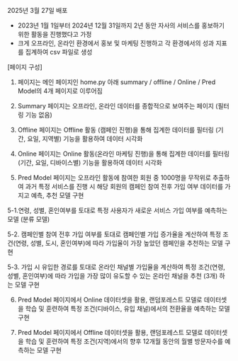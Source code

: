 2025년 3월 27일 배포
* 2023년 1월 1일부터 2024년 12월 31일까지 2년 동안 자사의 서비스를 홍보하기 위한 활동을 진행했다고 가정
* 크게 오프라인, 온라인 환경에서 홍보 및 마케팅 진행하고 각 환경에서의 성과 지표를 집계하여 csv 파일로 생성

[페이지 구성]
1. 페이지는 메인 페이지인 home.py 아래 summary / offline / Online / Pred Model의 4개 페이지로 이루어짐

2. Summary 페이지는 오프라인, 온라인 데이터를 종합적으로 보여주는 페이지 (필터링 기능 없음)

3. Offline 페이지는 Offline 활동 (캠페인 진행)을 통해 집계한 데이터를 필터링 (기간, 요일, 지역별) 기능을 활용하여 데이터 시각화

4. Online 페이지는 Online 활동(온라인 마케팅 진행)을 통해 집계한 데이터를 필터링 (기간, 요일, 디바이스별) 기능을 활용하여 데이터 시각화

5. Pred Model 페이지는 오프라인 활동에 참여한 회원 중 1000명을 무작위로 추출하여 과거 특정 서비스를 진행 시 해당 회원의 캠페인 참여 전후 가입 여부 데이터를 가지고 예측, 추천 모델 구현

5-1.연령, 성별, 혼인여부를 토대로 특정 사용자가 새로운 서비스 가입 여부를 예측하는 모델 (분류 모델)

5-2. 캠페인별 참여 전후 가입 여부를 토대로 캠페인별 가입 증가율을 계산하여 특정 조건(연령, 성별, 도시, 혼인여부)에 따라 가입율이 가장 높았던 캠페인을 추천하는 모델 구현

5-3. 가입 시 유입한 경로를 토대로 온라인 채널별 가입율을 계산하여 특정 조건(연령, 성별, 혼인여부)에 따라 가입을 가장 많이 유도할 수 있는 온라인 채널을 추천 (3개) 하는 모델 구현

6. Pred Model 페이지에서 Online 데이터셋을 활용, 랜덤포레스트 모델로 데이터셋을 학습 및 훈련하여 특정 조건(디바이스, 유입 채널)에서의 전환율을 예측하는 모델 구현

7. Pred Model 페이지에서 Offline 데이터셋을 활용, 랜덤포레스트 모델로 데이터셋을 학습 및 훈련하여 특정 조건(지역)에서의 향후 12개월 동안의 월별 방문자수를 예측하는 모델 구현
